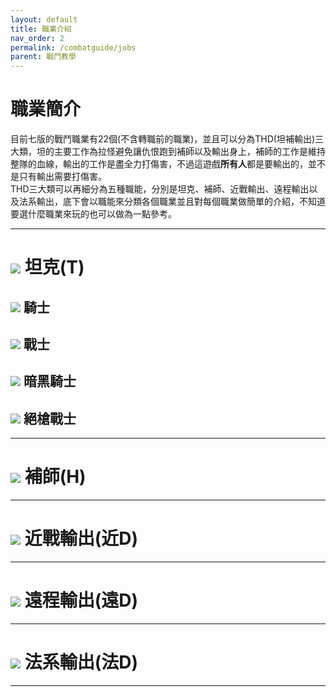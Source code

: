 ```yaml
---
layout: default
title: 職業介紹
nav_order: 2
permalink: /combatguide/jobs
parent: 戰鬥教學
---
```


# 職業簡介

目前七版的戰鬥職業有22個(不含轉職前的職業)，並且可以分為THD(坦補輸出)三大類，坦的主要工作為拉怪避免讓仇恨跑到補師以及輸出身上，補師的工作是維持整隊的血線，輸出的工作是盡全力打傷害，不過這遊戲**所有人**都是要輸出的，並不是只有輸出需要打傷害。  
THD三大類可以再細分為五種職能，分別是坦克、補師、近戰輸出、遠程輸出以及法系輸出，底下會以職能來分類各個職業並且對每個職業做簡單的介紹，不知道要選什麼職業來玩的也可以做為一點參考。  

---

# <img src = "https://ffxiv.gamerescape.com/w/images/6/6b/Tank_Icon_1.png"> 坦克(T)  

## <img src = "https://ffxiv.gamerescape.com/w/images/7/74/Paladin_Icon_10.png"> 騎士  
## <img src = "https://ffxiv.gamerescape.com/w/images/6/68/Warrior_Icon_10.png"> 戰士  
## <img src = "https://ffxiv.gamerescape.com/w/images/e/e3/Dark_Knight_Icon_10.png"> 暗黑騎士  
## <img src = "https://ffxiv.gamerescape.com/w/images/8/87/Gunbreaker_Icon_10.png"> 絕槍戰士  


---

# <img src = "https://ffxiv.gamerescape.com/w/images/d/d6/Healer_Icon_1.png"> 補師(H) 



---

# <img src = "https://ffxiv.gamerescape.com/w/images/2/29/Melee_DPS_Icon_1.png"> 近戰輸出(近D)  


---

# <img src = "https://ffxiv.gamerescape.com/w/images/3/3d/Physical_Ranged_DPS_Icon_1.png"> 遠程輸出(遠D)  


---

# <img src = "https://ffxiv.gamerescape.com/w/images/6/65/Magic_Ranged_DPS_Icon_1.png"> 法系輸出(法D)  


---
